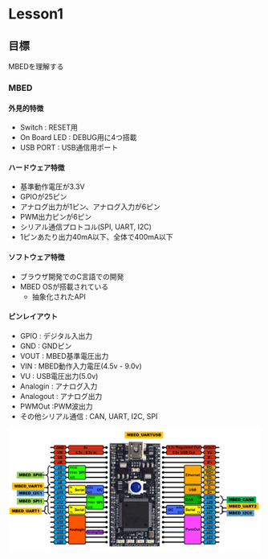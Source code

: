# Lesson1

## 目標  
MBEDを理解する

### MBED  
#### 外見的特徴  
- Switch : RESET用
- On Board LED : DEBUG用に4つ搭載
- USB PORT : USB通信用ポート

#### ハードウェア特徴
- 基準動作電圧が3.3V
- GPIOが25ピン
- アナログ出力が1ピン、アナログ入力が6ピン
- PWM出力ピンが6ピン
- シリアル通信プロトコル(SPI, UART, I2C)
- 1ピンあたり出力40mA以下、全体で400mA以下

#### ソフトウェア特徴
- ブラウザ開発でのC言語での開発
- MBED OSが搭載されている
  - 抽象化されたAPI

#### ピンレイアウト
- GPIO : デジタル入出力
- GND : GNDピン
- VOUT : MBED基準電圧出力
- VIN : MBED動作入力電圧(4.5v - 9.0v)
- VU : USB電圧出力(5.0v)
- Analogin : アナログ入力
- Analogout : アナログ出力
- PWMOut :PWM波出力
- その他シリアル通信 : CAN, UART, I2C, SPI

<img src="../img/MBED.PNG" width="640px">    
